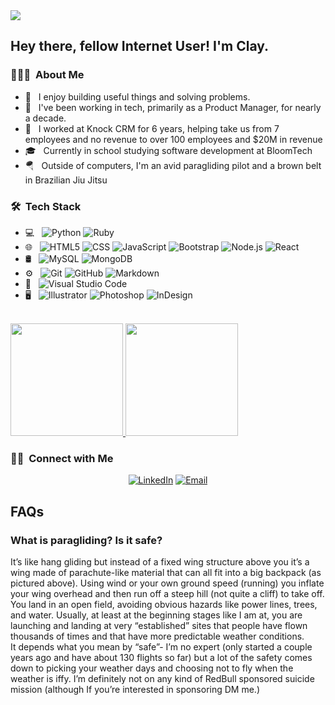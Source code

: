 <img src="https://scontent-sin6-2.xx.fbcdn.net/v/t1.6435-9/81726490_10218265025592095_2525004590349287424_n.jpg?_nc_cat=105&ccb=1-5&_nc_sid=e3f864&_nc_ohc=7K-OGhfC5BYAX8tmYZT&_nc_ht=scontent-sin6-2.xx&oh=00_AT9KxihfJYwmRqxLHBon6WO4GrrmULk37cWjz0EaVrSgXQ&oe=621E2E50">


<h2> Hey there, fellow Internet User! I'm Clay.</h2>

<h3> 👨🏻‍💻 &nbsp;About Me </h3>

- 🤔 &nbsp; I enjoy building useful things and solving problems.
- 💼 &nbsp; I've been working in tech, primarily as a Product Manager, for nearly a decade. 
- 💸 &nbsp; I worked at Knock CRM for 6 years, helping take us from 7 employees and no revenue to over 100 employees and $20M in revenue
- 🎓 &nbsp; Currently in school studying software development at BloomTech
- 🪂 &nbsp; Outside of computers, I'm an avid paragliding pilot and a brown belt in Brazilian Jiu Jitsu

<h3> 🛠 &nbsp;Tech Stack</h3>

- 💻 &nbsp;
  ![Python](https://img.shields.io/badge/-Python-333333?style=flat&logo=python)
  ![Ruby](https://img.shields.io/badge/ruby-%23CC342D.svg?style=flat&logo=ruby)
- 🌐 &nbsp;
  ![HTML5](https://img.shields.io/badge/-HTML5-333333?style=flat&logo=HTML5)
  ![CSS](https://img.shields.io/badge/-CSS-333333?style=flat&logo=CSS3&logoColor=1572B6)
  ![JavaScript](https://img.shields.io/badge/-JavaScript-333333?style=flat&logo=javascript)
  ![Bootstrap](https://img.shields.io/badge/-Bootstrap-333333?style=flat&logo=bootstrap&logoColor=563D7C)
  ![Node.js](https://img.shields.io/badge/-Node.js-333333?style=flat&logo=node.js)
  ![React](https://img.shields.io/badge/-React-333333?style=flat&logo=react)
- 🛢 &nbsp;
  ![MySQL](https://img.shields.io/badge/-MySQL-333333?style=flat&logo=mysql)
  ![MongoDB](https://img.shields.io/badge/-MongoDB-333333?style=flat&logo=mongodb)
- ⚙️ &nbsp;
  ![Git](https://img.shields.io/badge/-Git-333333?style=flat&logo=git)
  ![GitHub](https://img.shields.io/badge/-GitHub-333333?style=flat&logo=github)
  ![Markdown](https://img.shields.io/badge/-Markdown-333333?style=flat&logo=markdown)
- 🔧 &nbsp;
  ![Visual Studio Code](https://img.shields.io/badge/-Visual%20Studio%20Code-333333?style=flat&logo=visual-studio-code&logoColor=007ACC)
- 🖥 &nbsp;
  ![Illustrator](https://img.shields.io/badge/-Illustrator-333333?style=flat&logo=adobe-illustrator)
  ![Photoshop](https://img.shields.io/badge/-Photoshop-333333?style=flat&logo=adobe-photoshop)
  ![InDesign](https://img.shields.io/badge/-InDesign-333333?style=flat&logo=adobe-indesign)

<br/>

<a href="https://github.com/myfriendclay">
  <img height="180em" src="https://github-readme-stats.vercel.app/api?username=myfriendclay&theme=buefy&show_icons=true" />
  <img height="180em" src="https://github-readme-stats.vercel.app/api/top-langs/?username=myfriendclay&theme=buefy&layout=compact" />
</a>

<br/>

<h3> 🤝🏻 &nbsp;Connect with Me </h3>

<p align="center">
<a href="https://www.linkedin.com/in/blackiston/"><img alt="LinkedIn" src="https://img.shields.io/badge/LinkedIn-Clay%20Blackiston%20-blue?style=flat-square&logo=linkedin"></a>
<a href="mailto:clayblackiston@gmail.com"><img alt="Email" src="https://img.shields.io/badge/Email-clayblackiston@gmail.com-blue?style=flat-square&logo=gmail"></a>
</p>

## FAQs

### What is paragliding? Is it safe?

It’s like hang gliding but instead of a fixed wing structure above you it’s a wing made of parachute-like material that can all fit into a big backpack (as pictured above). Using wind or your own ground speed (running) you inflate your wing overhead and then run off a steep hill (not quite a cliff) to take off. You land in an open field, avoiding obvious hazards like power lines, trees, and water. Usually, at least at the beginning stages like I am at, you are launching and landing at very “established” sites that people have flown thousands of times and that have more predictable weather conditions.
<br>
It depends what you mean by “safe”- I’m no expert (only started a couple years ago and have about 130 flights so far) but a lot of the safety comes down to picking your weather days and choosing not to fly when the weather is iffy. I’m definitely not on any kind of RedBull sponsored suicide mission (although If you’re interested in sponsoring DM me.)
